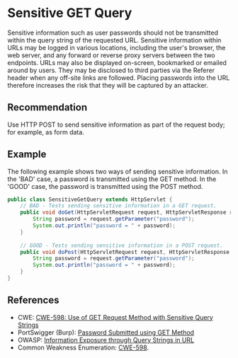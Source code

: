 # Sensitive GET Query
Sensitive information such as user passwords should not be transmitted within the query string of the requested URL. Sensitive information within URLs may be logged in various locations, including the user's browser, the web server, and any forward or reverse proxy servers between the two endpoints. URLs may also be displayed on-screen, bookmarked or emailed around by users. They may be disclosed to third parties via the Referer header when any off-site links are followed. Placing passwords into the URL therefore increases the risk that they will be captured by an attacker.


## Recommendation
Use HTTP POST to send sensitive information as part of the request body; for example, as form data.


## Example
The following example shows two ways of sending sensitive information. In the 'BAD' case, a password is transmitted using the GET method. In the 'GOOD' case, the password is transmitted using the POST method.


```java
public class SensitiveGetQuery extends HttpServlet {
	// BAD - Tests sending sensitive information in a GET request.
	public void doGet(HttpServletRequest request, HttpServletResponse response) throws IOException, ServletException {
		String password = request.getParameter("password");
		System.out.println("password = " + password);
	}
	
	// GOOD - Tests sending sensitive information in a POST request.
	public void doPost(HttpServletRequest request, HttpServletResponse response) throws IOException, ServletException {
		String password = request.getParameter("password");
		System.out.println("password = " + password);
	}
}

```

## References
* CWE: [CWE-598: Use of GET Request Method with Sensitive Query Strings](https://cwe.mitre.org/data/definitions/598.html)
* PortSwigger (Burp): [Password Submitted using GET Method](https://portswigger.net/kb/issues/00400300_password-submitted-using-get-method)
* OWASP: [Information Exposure through Query Strings in URL](https://owasp.org/www-community/vulnerabilities/Information_exposure_through_query_strings_in_url)
* Common Weakness Enumeration: [CWE-598](https://cwe.mitre.org/data/definitions/598.html).
